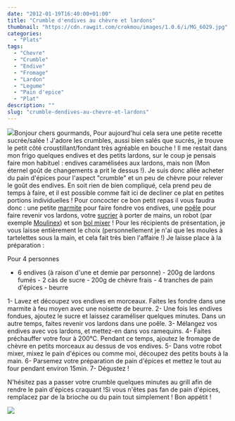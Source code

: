 ```yaml
---
date: "2012-01-19T16:40:00+01:00"
title: "Crumble d'endives au chèvre et lardons"
thumbnail: "https://cdn.rawgit.com/crokmou/images/1.0.6/i/MG_6029.jpg"
categories:
  - "Plats"
tags:
  - "Chevre"
  - "Crumble"
  - "Endive"
  - "Fromage"
  - "Lardon"
  - "Legume"
  - "Pain d'epice"
  - "Plat"
description: ""
slug: "crumble-dendives-au-chevre-et-lardons"
---
```


[![](http://4.bp.blogspot.com/-R9tGTKzI8_E/TxgrrGWHVeI/AAAAAAAABd0/_MRoYz_9Ygk/s1600/chat.3.gif)](http://4.bp.blogspot.com/-R9tGTKzI8_E/TxgrrGWHVeI/AAAAAAAABd0/_MRoYz_9Ygk/s1600/chat.3.gif)Bonjour chers gourmands, Pour aujourd'hui cela sera une petite recette sucrée/salée ! J'adore les crumbles, aussi bien salés que sucrés, je trouve le petit côté croustillant/fondant très agréable en bouche ! Il me restait dans mon frigo quelques endives et des petits lardons, sur le coup je pensais faire mon habituel : endives caramélisées aux lardons, mais non (Mon éternel goût de changements a prit le dessus !). Je suis donc allée acheter du pain d'épices pour l'aspect "crumble" et un peu de chèvre pour relever le goût des endives. En soit rien de bien compliqué, cela prend peu de temps à faire, et il est possible comme fait ici de decliner ce plat en petites portions individuelles ! Pour concocter ce bon petit repas il vous faudra donc : une petite [marmite](http://www.rueducommerce.fr/m/pl/malid:15123302) pour faire fondre vos endives, une [poêle](http://www.rueducommerce.fr/m/pl/malid:4769951) pour faire revenir vos lardons, votre [sucrier](http://www.rueducommerce.fr/m/pl/malid:4769905) à porter de mains, un robot (par exemple [Moulinex](http://www.rueducommerce.fr/m/pl/malid:88589)) et son [bol mixer](http://www.rueducommerce.fr/m/pl/malid:15123477) ! Pour les récipients de présentation, je vous laisse entièrement le choix (personnellement je n'ai que les moules à tartelettes sous la main, et cela fait très bien l'affaire !) Je laisse place à la préparation :

Pour 4 personnes

- 6 endives (à raison d'une et demie par personne) - 200g de lardons fumés - 2 càs de sucre - 200g de chèvre frais - 4 tranches de pain d'épices - beurre

1- Lavez et découpez vos endives en morceaux. Faites les fondre dans une marmite à feu moyen avec une noisette de beurre. 2- Une fois les endives fondues, ajoutez le sucre et laissez caraméliser quelques minutes. Dans un autre temps, faites revenir vos lardons dans une poêle. 3- Mélangez vos endives avec vos lardons, et mettez-en dans vos ramequins. 4- Faites préchauffer votre four à 200°C. Pendant ce temps, ajoutez le fromage de chèvre en petits morceaux au dessus de vos endives. 5- Dans votre robot mixer, mixez le pain d'épices ou comme moi, découpez des petits bouts à la main. 6- Parsemez votre préparation de pain d'épices et mettez le tout au four pendant environ 15min. 7- Dégustez !

N'hésitez pas a passer votre crumble quelques minutes au grill afin de rendre le pain d'épices craquant !Si vous n'êtes pas fan de pain d'épices, remplacez par de la brioche ou du pain tout simplement ! Bon appétit !

[![](http://4.bp.blogspot.com/-2bLosyMFac4/TxhFg0sR2dI/AAAAAAAABec/Mzg1OnlXUmM/s1600/Signature+copie.jpg)](http://4.bp.blogspot.com/-2bLosyMFac4/TxhFg0sR2dI/AAAAAAAABec/Mzg1OnlXUmM/s1600/Signature+copie.jpg)